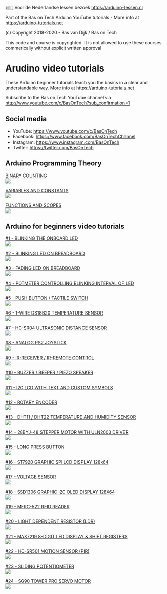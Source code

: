 🇳🇱 Voor de Nederlandse lessen bezoek https://arduino-lessen.nl

Part of the Bas on Tech Arduino YouTube tutorials - More info at https://arduino-tutorials.net

(c) Copyright 2018-2020 - Bas van Dijk / Bas on Tech

This code and course is copyrighted. It is not allowed to use these courses commerically without explicit written approval

# Arudino video tutorials

These Arduino beginner tutorials teach you the basics in a clear and understandable way. More info at https://arduino-tutorials.net

Subscribe to the Bas on Tech YouTube channel via http://www.youtube.com/c/BasOnTech?sub_confirmation=1

## Social media
- YouTube:    https://www.youtube.com/c/BasOnTech
- Facebook:   https://www.facebook.com/BasOnTechChannel
- Instagram:  https://www.instagram.com/BasOnTech
- Twitter:    https://twitter.com/BasOnTech

## Arduino Programming Theory
[BINARY COUNTING](https://www.youtube.com/watch?v=w3yNJ6eC4w8)</br>
[![](https://i.ytimg.com/vi/w3yNJ6eC4w8/mqdefault.jpg)](https://www.youtube.com/watch?v=w3yNJ6eC4w8)

[VARIABLES AND CONSTANTS](https://www.youtube.com/watch?v=7akZ83bWLFM)</br>
[![](https://i.ytimg.com/vi/7akZ83bWLFM/mqdefault.jpg)](https://www.youtube.com/watch?v=7akZ83bWLFM)

[FUNCTIONS AND SCOPES](https://www.youtube.com/watch?v=YTaZPlqFFAM)</br>
[![](https://i.ytimg.com/vi/YTaZPlqFFAM/mqdefault.jpg)](https://www.youtube.com/watch?v=YTaZPlqFFAM)

## Arduino for beginners video tutorials

[#1 - BLINKING THE ONBOARD LED](https://www.youtube.com/watch?v=PcusGFga46U)</br>
[![](https://i.ytimg.com/vi/PcusGFga46U/mqdefault.jpg)](https://www.youtube.com/watch?v=PcusGFga46U)

[#2 - BLINKING LED ON BREADBOARD](https://www.youtube.com/watch?v=Smfzx4WBb9o)</br>
[![](https://i.ytimg.com/vi/Smfzx4WBb9o/mqdefault.jpg)](https://www.youtube.com/watch?v=Smfzx4WBb9o)

[#3 - FADING LED ON BREADBOARD](https://www.youtube.com/watch?v=1fhRf-0RxyQ)</br>
[![](https://i.ytimg.com/vi/1fhRf-0RxyQ/mqdefault.jpg)](https://www.youtube.com/watch?v=1fhRf-0RxyQ)

[#4 - POTMETER CONTROLLING BLINKING INTERVAL OF LED](https://www.youtube.com/watch?v=3hGEusmU-vQ)</br>
[![](https://i.ytimg.com/vi/3hGEusmU-vQ/mqdefault.jpg)](https://www.youtube.com/watch?v=3hGEusmU-vQ)

[#5 - PUSH BUTTON / TACTILE SWITCH](https://www.youtube.com/watch?v=5aR0cHKc-JA)</br>
[![](https://i.ytimg.com/vi/5aR0cHKc-JA/mqdefault.jpg)](https://www.youtube.com/watch?v=5aR0cHKc-JA)

[#6 - 1-WIRE DS18B20 TEMPERATURE SENSOR](https://www.youtube.com/watch?v=NknCz0vC-RY)</br>
[![](https://i.ytimg.com/vi/NknCz0vC-RY/mqdefault.jpg)](https://www.youtube.com/watch?v=NknCz0vC-RY)

[#7 - HC-SR04 ULTRASONIC DISTANCE SENSOR](https://www.youtube.com/watch?v=nkSUFV7gCNU)</br>
[![](https://i.ytimg.com/vi/nkSUFV7gCNU/mqdefault.jpg)](https://www.youtube.com/watch?v=nkSUFV7gCNU)

[#8 - ANALOG PS2 JOYSTICK](https://www.youtube.com/watch?v=AJLcq93glp0)</br>
[![](https://i.ytimg.com/vi/AJLcq93glp0/mqdefault.jpg)](https://www.youtube.com/watch?v=AJLcq93glp0)

[#9 - IR-RECEIVER / IR-REMOTE CONTROL](https://www.youtube.com/watch?v=IYYOoyjQS-8)</br>
[![](https://i.ytimg.com/vi/IYYOoyjQS-8/mqdefault.jpg)](https://www.youtube.com/watch?v=IYYOoyjQS-8)

[#10 - BUZZER / BEEPER / PIEZO SPEAKER](https://www.youtube.com/watch?v=Ga-QI4166wI)</br>
[![](https://i.ytimg.com/vi/Ga-QI4166wI/mqdefault.jpg)](https://www.youtube.com/watch?v=Ga-QI4166wI)

[#11 - I2C LCD WITH TEXT AND CUSTOM SYMBOLS](https://www.youtube.com/watch?v=SNt3UsMEqc8)</br>
[![](https://i.ytimg.com/vi/SNt3UsMEqc8/mqdefault.jpg)](https://www.youtube.com/watch?v=SNt3UsMEqc8)

[#12 - ROTARY ENCODER](https://www.youtube.com/watch?v=gPLpPFmv-Zc)</br>
[![](https://i.ytimg.com/vi/gPLpPFmv-Zc/mqdefault.jpg)](https://www.youtube.com/watch?v=gPLpPFmv-Zc)

[#13 - DHT11 / DHT22 TEMPERATURE AND HUMIDITY SENSOR](https://www.youtube.com/watch?v=lrDl8NhMwQw)</br>
[![](https://i.ytimg.com/vi/lrDl8NhMwQw/mqdefault.jpg)](https://www.youtube.com/watch?v=lrDl8NhMwQw)

[#14 - 28BYJ-48 STEPPER MOTOR WITH ULN2003 DRIVER](https://www.youtube.com/watch?v=4iRvjBwAzrM)</br>
[![](https://i.ytimg.com/vi/4iRvjBwAzrM/mqdefault.jpg)](https://www.youtube.com/watch?v=4iRvjBwAzrM)

[#15 - LONG PRESS BUTTON](https://www.youtube.com/watch?v=TD7vjJy0w8U)</br>
[![](https://i.ytimg.com/vi/TD7vjJy0w8U/mqdefault.jpg)](https://www.youtube.com/watch?v=TD7vjJy0w8U)

[#16 - ST7920 GRAPHIC SPI LCD DISPLAY 128x64](https://www.youtube.com/watch?v=aACOC9XBBks)</br>
[![](https://i.ytimg.com/vi/aACOC9XBBks/mqdefault.jpg)](https://www.youtube.com/watch?v=aACOC9XBBks)

[#17 - VOLTAGE SENSOR](https://www.youtube.com/watch?v=OXieoH5IsAI)</br>
[![](https://i.ytimg.com/vi/OXieoH5IsAI/mqdefault.jpg)](https://www.youtube.com/watch?v=OXieoH5IsAI)

[#18 - SSD1306 GRAPHIC I2C OLED DISPLAY 128X64](https://www.youtube.com/watch?v=m67vZaXu0zY)</br>
[![](https://i.ytimg.com/vi/m67vZaXu0zY/mqdefault.jpg)](https://www.youtube.com/watch?v=m67vZaXu0zY)

[#19 - MFRC-522 RFID READER](https://www.youtube.com/watch?v=SpKKNxIa1lY)</br>
[![](https://i.ytimg.com/vi/SpKKNxIa1lY/mqdefault.jpg)](https://www.youtube.com/watch?v=SpKKNxIa1lY)

[#20 - LIGHT DEPENDENT RESISTOR (LDR)](https://www.youtube.com/watch?v=9VYrGY142zQ)</br>
[![](https://i.ytimg.com/vi/9VYrGY142zQ/mqdefault.jpg)](https://www.youtube.com/watch?v=9VYrGY142zQ)

[#21 - MAX7219 8-DIGIT LED DISPLAY & SHIFT REGISTERS](https://www.youtube.com/watch?v=DaMDhQauAXI)</br>
[![](https://i.ytimg.com/vi/DaMDhQauAXI/mqdefault.jpg)](https://www.youtube.com/watch?v=DaMDhQauAXI)

[#22 - HC-SR501 MOTION SENSOR (PIR)](https://www.youtube.com/watch?v=QizfU7Fgmyw)</br>
[![](https://i.ytimg.com/vi/QizfU7Fgmyw/mqdefault.jpg)](https://www.youtube.com/watch?v=QizfU7Fgmyw)

[#23 - SLIDING POTENTIOMETER](https://www.youtube.com/watch?v=6Vo4VcylGMk)</br>
[![](https://i.ytimg.com/vi/6Vo4VcylGMk/mqdefault.jpg)](https://www.youtube.com/watch?v=6Vo4VcylGMk)

[#24 - SG90 TOWER PRO SERVO MOTOR](https://www.youtube.com/watch?v=ceTYMgdfhRk)</br>
[![](https://i.ytimg.com/vi/ceTYMgdfhRk/mqdefault.jpg)](https://www.youtube.com/watch?v=ceTYMgdfhRk)